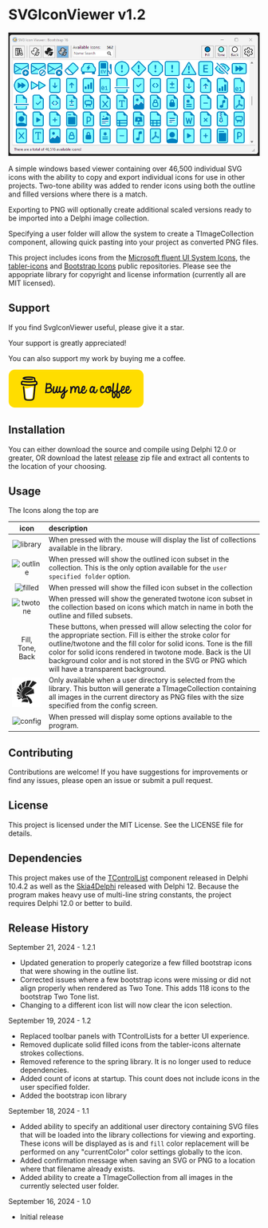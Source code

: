 # SVGIconViewer v1.2

![Picture of application UI](./images/Screenshot_2024-09-20_114038.png "Screen Capture")

A simple windows based viewer containing over 46,500 individual SVG icons with the ability to copy
and export individual icons for use in other projects.  Two-tone ability was added
to render icons using both the outline and filled versions where there is a match.

Exporting to PNG will optionally create additional scaled versions ready to be imported
into a Delphi image collection.

Specifying a user folder will allow the system to create a TImageCollection component, allowing
quick pasting into your project as converted PNG files.

This project includes icons from the [Microsoft fluent UI System Icons](https://github.com/microsoft/fluentui-system-icons),
the [tabler-icons](https://github.com/tabler/tabler-icons) and [Bootstrap Icons](https://github.com/twbs/icons) public repositories. Please see the appopriate library
for copyright and license information (currently all are MIT licensed).

## Support

If you find SvgIconViewer useful, please give it a star.

Your support is greatly appreciated!

You can also support my work by buying me a coffee.

[<img src="./images/buymeacoffee.svg"/>](https://buymeacoffee.com/skamradt)

## Installation

You can either download the source and compile using Delphi 12.0 or greater, OR download the latest [release](https://github.com/skamradt/SVGIconViewer/releases) zip file
and extract all contents to the location of your choosing.

## Usage

The Icons along the top are
 
| icon | description |
| :---: | :--- |
| ![library](./images/library.svg) |When pressed with the mouse will display the list of collections available in the library.|
| ![outline](./images/iconoutline.svg) | When pressed will show the outlined icon subset in the collection. This is the only option available for the `user specified folder` option. |
| ![filled](./images/iconfilled.svg) | When pressed will show the filled icon subset in the collection |
| ![twotone](./images/icontwotone.svg) | When pressed will show the generated twotone icon subset in the collection based on icons which match in name in both the outline and filled subsets. |
| Fill, Tone, Back | These buttons, when pressed will allow selecting the color for the appropriate section. Fill is either the stroke color for outline/twotone and the fill color for solid icons. Tone is the fill color for solid icons rendered in twotone mode.  Back is the UI background color and is not stored in the SVG or PNG which will have a transparent background. |
| ![generate](./images/icongeneratecomponent.svg) | Only available when a user directory is selected from the library.  This button will generate a TImageCollection containing all images in the current directory as PNG files with the size specified from the config screen. |
| ![config](./images/iconsettings.svg) | When pressed will display some options available to the program. |

## Contributing

Contributions are welcome!
If you have suggestions for improvements or find any issues, please open an issue or submit a pull request.

## License

This project is licensed under the MIT License.
See the LICENSE file for details.

## Dependencies

This project makes use of the [TControlList](https://docwiki.embarcadero.com/RADStudio/Athens/en/10.4_Sydney_-_Release_2#New_VCL_TControlList_Control)
component released in Delphi 10.4.2 as well as the [Skia4Delphi](https://docwiki.embarcadero.com/RADStudio/Athens/en/Skia4Delphi) released with Delphi 12.
Because the program makes heavy use of multi-line string constants, the project requires Delphi 12.0 or better to build.

## Release History

September 21, 2024 - 1.2.1
* Updated generation to properly categorize a few filled bootstrap icons that were showing in the outline list.
* Corrected issues where a few bootstrap icons were missing or did not align properly when rendered as Two Tone. This adds 118 icons to the bootstrap Two Tone list.
* Changing to a different icon list will now clear the icon selection.

September 19, 2024 - 1.2
* Replaced toolbar panels with TControlLists for a better UI experience.
* Removed duplicate solid filled icons from the tabler-icons alternate strokes collections.
* Removed reference to the spring library. It is no longer used to reduce dependencies.
* Added count of icons at startup. This count does not include icons in the user specified folder.
* Added the bootstrap icon library

September 18, 2024 - 1.1
* Added ability to specify an additional user directory containing SVG files that will be loaded into the library collections for viewing and exporting.
These icons will be displayed as is and `fill` color replacement will be performed on any "currentColor" color settings globally to the icon.
* Added confirmation message when saving an SVG or PNG to a location where that filename already exists.
* Added ability to create a TImageCollection from all images in the currently selected user folder.

September 16, 2024 - 1.0
* Initial release

